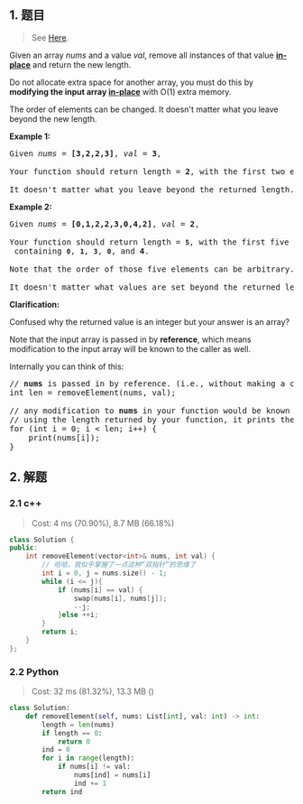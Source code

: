 ## 1. 题目

> See [Here](https://leetcode.com/problems/remove-element/).

<div><p>Given an array <em>nums</em> and a value <em>val</em>, remove all instances of that value <a href="https://en.wikipedia.org/wiki/In-place_algorithm" target="_blank"><strong>in-place</strong></a> and return the new length.</p>

<p>Do not allocate extra space for another array, you must do this by <strong>modifying the input array <a href="https://en.wikipedia.org/wiki/In-place_algorithm" target="_blank">in-place</a></strong> with O(1) extra memory.</p>

<p>The order of elements can be changed. It doesn't matter what you leave beyond the new length.</p>

<p><strong>Example 1:</strong></p>

<pre>Given <em>nums</em> = <strong>[3,2,2,3]</strong>, <em>val</em> = <strong>3</strong>,

Your function should return length = <strong>2</strong>, with the first two elements of <em>nums</em> being <strong>2</strong>.

It doesn't matter what you leave beyond the returned length.
</pre>

<p><strong>Example 2:</strong></p>

<pre>Given <em>nums</em> = <strong>[0,1,2,2,3,0,4,2]</strong>, <em>val</em> = <strong>2</strong>,

Your function should return length = <strong><code>5</code></strong>, with the first five elements of <em><code>nums</code></em> containing&nbsp;<strong><code>0</code></strong>, <strong><code>1</code></strong>, <strong><code>3</code></strong>, <strong><code>0</code></strong>, and&nbsp;<strong>4</strong>.

Note that the order of those five elements can be arbitrary.

It doesn't matter what values are set beyond&nbsp;the returned length.</pre>

<p><strong>Clarification:</strong></p>

<p>Confused why the returned value is an integer but your answer is an array?</p>

<p>Note that the input array is passed in by <strong>reference</strong>, which means modification to the input array will be known to the caller as well.</p>

<p>Internally you can think of this:</p>

<pre>// <strong>nums</strong> is passed in by reference. (i.e., without making a copy)
int len = removeElement(nums, val);

// any modification to <strong>nums</strong> in your function would be known by the caller.
// using the length returned by your function, it prints the first <strong>len</strong> elements.
for (int i = 0; i &lt; len; i++) {
&nbsp; &nbsp; print(nums[i]);
}</pre></div>

## 2. 解题

### 2.1 c++

> Cost: 4 ms (70.90%), 8.7 MB (66.18%)

```cpp
class Solution {
public:
    int removeElement(vector<int>& nums, int val) {
        // 哈哈，我似乎掌握了一点这种“双指针”的思维了
        int i = 0, j = nums.size() - 1;
        while (i <= j){
            if (nums[i] == val) {
                swap(nums[i], nums[j]);
                --j;
            }else ++i;
        }
        return i;
    }
};
```

### 2.2 Python

> Cost: 32 ms (81.32%), 13.3 MB ()

```python
class Solution:
    def removeElement(self, nums: List[int], val: int) -> int:
        length = len(nums)
        if length == 0:
            return 0
        ind = 0
        for i in range(length):
            if nums[i] != val:
                nums[ind] = nums[i]
                ind += 1
        return ind
```
